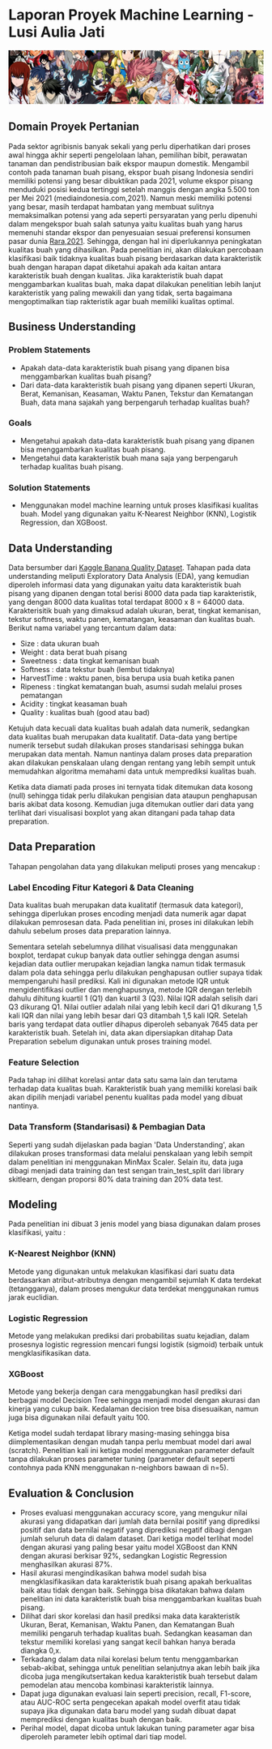 # Laporan Proyek Machine Learning - Lusi Aulia Jati

![Gambar Banana](https://raw.githubusercontent.com/lusiaulia/anime-recommendation/refs/heads/main/dataset-cover.png)

## Domain Proyek Pertanian
Pada sektor agribisnis banyak sekali yang perlu diperhatikan dari proses awal hingga akhir seperti pengelolaan lahan, pemilihan bibit, perawatan tanaman dan pendistribusian baik ekspor maupun domestik. Mengambil contoh
pada tanaman buah pisang, ekspor buah pisang Indonesia sendiri memiliki potensi yang besar dibuktikan pada 2021, volume ekspor pisang menduduki posisi kedua tertinggi setelah manggis dengan angka 5.500 ton per Mei 2021 (mediaindonesia.com,2021).
Namun meski memiliki potensi yang besar, masih terdapat hambatan yang membuat sulitnya memaksimalkan potensi yang ada seperti persyaratan yang perlu dipenuhi dalam mengekspor buah salah satunya yaitu kualitas buah
yang harus memenuhi standar ekspor dan penyesuaian sesuai preferensi konsumen pasar dunia [Rara,2021](https://journal.ipb.ac.id/index.php/jagbi/article/view/36753/24583). Sehingga, dengan hal ini diperlukannya peningkatan kualitas buah yang dihasilkan. 
Pada penelitian ini, akan dilakukan percobaan klasifikasi baik tidaknya kualitas buah pisang berdasarkan data karakteristik buah dengan harapan dapat diketahui apakah ada kaitan antara karakteristik buah dengan kualitas. 
Jika karakteristik buah dapat menggambarkan kualitas buah, maka dapat dilakukan penelitian lebih lanjut karakteristik yang paling mewakili dan yang tidak, serta bagaimana mengoptimalkan tiap rakteristik agar buah memiliki kualitas optimal.  

## Business Understanding
### Problem Statements
- Apakah data-data karakteristik buah pisang yang dipanen bisa menggambarkan kualitas buah pisang?
- Dari data-data karakteristik buah pisang yang dipanen seperti Ukuran, Berat, Kemanisan, Keasaman, Waktu Panen, Tekstur dan Kematangan Buah, data mana sajakah yang berpengaruh terhadap kualitas buah?

### Goals
- Mengetahui apakah data-data karakteristik buah pisang yang dipanen bisa menggambarkan kualitas buah pisang.
- Mengetahui data karakteristik buah mana saja yang berpengaruh terhadap kualitas buah pisang.

### Solution Statements
- Menggunakan model machine learning untuk proses klasifikasi kualitas buah. Model yang digunakan yaitu K-Nearest Neighbor (KNN), Logistik Regression, dan XGBoost.

## Data Understanding
Data bersumber dari [Kaggle Banana Quality Dataset](https://www.kaggle.com/datasets/l3llff/banana).
Tahapan pada data understanding meliputi Exploratory Data Analysis (EDA), yang kemudian diperoleh informasi data yang digunakan yaitu data karakteristik buah pisang 
yang dipanen dengan total berisi 8000 data pada tiap karakteristik, yang dengan 8000 data kualitas total terdapat 8000 x 8 = 64000 data. Karakterisitik buah yang dimaksud adalah ukuran, berat, tingkat kemanisan, tekstur softness, waktu panen, kematangan, keasaman dan kualitas buah. Berikut nama variabel yang tercantum dalam data:

- Size : data ukuran buah
- Weight : data berat buah pisang
- Sweetness : data tingkat kemanisan buah
- Softness : data tekstur buah (lembut tidaknya)
- HarvestTime : waktu panen, bisa berupa usia buah ketika panen
- Ripeness : tingkat kematangan buah, asumsi sudah melalui proses pematangan
- Acidity : tingkat keasaman buah
- Quality : kualitas buah (good atau bad)
  
Ketujuh data kecuali data kualitas buah adalah data numerik, sedangkan data kualitas buah merupakan data kualitatif. 
Data-data yang bertipe numerik tersebut sudah dilakukan proses standarisasi sehingga bukan merupakan data mentah. Namun nantinya dalam proses data preparation akan dilakukan penskalaan ulang dengan rentang yang lebih sempit untuk memudahkan algoritma memahami data untuk memprediksi kualitas buah. 

Ketika data diamati pada proses ini ternyata tidak ditemukan data kosong (null) sehingga tidak perlu dilakukan pengisian data ataupun penghapusan baris akibat data kosong. Kemudian juga ditemukan outlier dari data yang terlihat dari visualisasi boxplot yang akan ditangani pada tahap data preparation.

## Data Preparation
Tahapan pengolahan data yang dilakukan meliputi proses yang mencakup : 
### Label Encoding Fitur Kategori & Data Cleaning
Data kualitas buah merupakan data kualitatif (termasuk data kategori), sehingga diperlukan proses encoding menjadi data numerik agar dapat dilakukan pemrosesan data. Pada penelitian ini, proses ini dilakukan lebih dahulu sebelum proses data preparation lainnya. 

Sementara setelah sebelumnya dilihat visualisasi data menggunakan boxplot, terdapat cukup banyak data outlier sehingga dengan asumsi kejadian data outlier merupakan kejadian langka namun tidak termasuk dalam pola 
data sehingga perlu dilakukan penghapusan outlier supaya tidak mempengaruhi hasil prediksi. Kali ini digunakan metode IQR untuk mengidentifikasi outlier dan menghapusnya, metode IQR dengan terlebih dahulu dihitung kuartil 1 (Q1) dan kuartil 3 (Q3). 
Nilai IQR adalah selisih dari Q3 dikurang Q1. Nilai outlier adalah nilai yang lebih kecil dari Q1 dikurang 1,5 kali IQR dan nilai yang lebih besar dari Q3 ditambah 1,5 kali IQR. Setelah baris yang terdapat data outlier dihapus diperoleh sebanyak 7645 data per karakteristik buah. Setelah ini, data akan dipersiapkan ditahap Data Preparation sebelum digunakan untuk proses training model.

### Feature Selection
Pada tahap ini dilihat korelasi antar data satu sama lain dan terutama terhadap data kualitas buah. Karakteristik buah yang memiliki korelasi baik akan dipilih menjadi variabel penentu kualitas pada model yang dibuat nantinya. 
### Data Transform (Standarisasi) & Pembagian Data
Seperti yang sudah dijelaskan pada bagian 'Data Understanding', akan dilakukan proses transformasi data melalui penskalaan yang lebih sempit dalam penelitian ini menggunakan MinMax Scaler. Selain itu, data juga dibagi menjadi data training dan test sengan train_test_split dari library skitlearn, dengan proporsi 80% data training dan 20% data test.

## Modeling
Pada penelitian ini dibuat 3 jenis model yang biasa digunakan dalam proses klasifikasi, yaitu : 
### K-Nearest Neighbor (KNN)
Metode yang digunakan untuk melakukan klasifikasi dari suatu data berdasarkan atribut-atributnya dengan mengambil sejumlah K data terdekat (tetangganya), dalam proses mengukur data terdekat menggunakan rumus jarak euclidian.
### Logistic Regression
Metode yang melakukan prediksi dari probabilitas suatu kejadian, dalam prosesnya logistic regression mencari fungsi logistik (sigmoid) terbaik untuk mengklasifikasikan data. 
### XGBoost  
Metode yang bekerja dengan cara menggabungkan hasil prediksi dari berbagai model Decision Tree sehingga menjadi model dengan akurasi dan kinerja yang cukup baik. Kedalaman decision tree bisa disesuaikan, namun juga bisa digunakan nilai default yaitu 100.  

Ketiga model sudah terdapat library masing-masing sehingga bisa diimplementasikan dengan mudah tanpa perlu membuat model dari awal (scratch). Penelitian kali ini ketiga model menggunakan parameter default tanpa dilakukan proses parameter tuning (parameter default seperti contohnya pada KNN menggunakan n-neighbors bawaan di n=5). 

## Evaluation & Conclusion
- Proses evaluasi menggunakan accuracy score, yang mengukur nilai akurasi yang didapatkan dari jumlah data bernilai positif yang diprediksi positif dan data bernilai negatif yang diprediksi negatif dibagi dengan jumlah seluruh data di dalam dataset. Dari ketiga model terlihat model dengan akurasi yang paling besar yaitu model XGBoost dan KNN dengan akurasi berkisar 92%, sedangkan Logistic Regression menghasilkan akurasi 87%. 
- Hasil akurasi mengindikasikan bahwa model sudah bisa mengklasifikasikan data karakteristik buah pisang apakah berkualitas baik atau tidak dengan baik. Sehingga bisa dikatakan bahwa dalam penelitian ini data karakteristik buah bisa menggambarkan kualitas buah pisang. 
- Dilihat dari skor korelasi dan hasil prediksi maka data karakteristik Ukuran, Berat, Kemanisan, Waktu Panen, dan Kematangan Buah memiliki pengaruh terhadap kualitas buah. Sedangkan keasaman dan tekstur memiliki korelasi yang sangat kecil bahkan hanya berada diangka 0,x.
- Terkadang dalam data nilai korelasi belum tentu menggambarkan sebab-akibat, sehingga untuk penelitian selanjutnya akan lebih baik jika dicoba juga mengikutsertakan kedua karakteristik buah tersebut dalam pemodelan atau mencoba kombinasi karakteristik lainnya. 
- Dapat juga digunakan evaluasi lain seperti precision, recall, F1-score, atau AUC-ROC serta pengecekan apakah model overfit atau tidak supaya jika digunakan data baru model yang sudah dibuat dapat memprediksi dengan kualitas buah dengan baik.
- Perihal model, dapat dicoba untuk lakukan tuning parameter agar bisa diperoleh parameter lebih optimal dari tiap model. 
